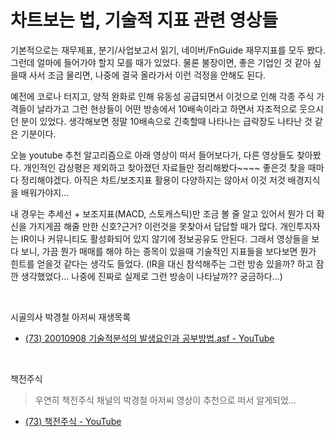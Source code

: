 # 차트보는 법, 기술적 지표 관련 영상들

기본적으로는 재무제표, 분기/사업보고서 읽기, 네이버/FnGuide 재무지표를 모두 봤다. 그런데 얼마에 들어가야 할지 모를 때가 있었다. 물론 불장이면, 좋은 기업인 것 같아 싶을때 사서 조금 물리면, 나중에 결국 올라가서 이런 걱정을 안해도 된다.<br>

예전에 코로나 터지고, 양적 완화로 인해 유동성 공급되면서 이것으로 인해 각종 주식 가격들이 날라가고 그런 현상들이 어떤 방송에서 10배속이라고 하면서 자조적으로 웃으시던 분이 있었다. 생각해보면 정말 10배속으로 긴축할때 나타나는 급락장도 나타난 것 같은 기분이다.<br>

오늘 youtube 추천 알고리즘으로 아래 영상이 떠서 들어보다가, 다른 영상들도 찾아봤다. 개인적인 감상평은 제외하고 찾아졌던 자료들만 정리해봤다~~~~ 좋은것 찾을 때마다 정리해야겠다. 아직은 차트/보조지표 활용이 다양하지는 않아서 이것 저것 배경지식을 배워가야지...<br>

내 경우는 추세선 + 보조지표(MACD, 스토캐스틱)만 조금 볼 줄 알고 있어서 뭔가 더 확신을 가지게끔 해줄 만한 신호?근거? 이런것을 못찾아서 답답할 때가 많다. 개인투자자는 IR이나 커뮤니티도 활성화되어 있지 않기에 정보공유도 안된다. 그래서 영상들을 보다 보니, 가끔 뭔가 매매를 해야 하는 종목이 있을때 기술적인 지표들을 보다보면 뭔가 힌트를 얻을것 같다는 생각도 들었다. (IR을 대신 참석해주는 그런 방송 있을까? 하고 잠깐 생각했었다... 나중에 진짜로 실제로 그런 방송이 나타날까?? 궁금하다...)<br>

<br>

시골의사 박경철 아저씨 재생목록<br>

- [(73) 20010908 기술적분석의 발생요인과 공부방법.asf - YouTube](https://www.youtube.com/watch?v=H1UeVJel49c&list=PLhOENS_03IH3Z_MVuCVZhPJ0eTbjYXe09) 

<br>

책전주식<br>

> 우연히 책전주식 채널의 박경철 아저씨 영상이 추천으로 떠서 알게되었...

- [(73) 책전주식 - YouTube](https://www.youtube.com/c/%EC%B1%85%EC%A0%84%EC%A3%BC%EC%8B%9D) 

<br>


